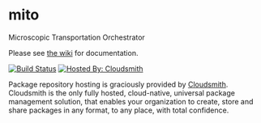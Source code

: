 # mito
Microscopic Transportation Orchestrator

Please see [the wiki](https://wiki.tum.de/display/msmmodels/MITO) for documentation.

[![Build Status](https://travis-ci.org/msmobility/mito.svg?branch=master)](https://travis-ci.org/msmobility/mito)
[![Hosted By: Cloudsmith](https://img.shields.io/badge/OSS%20hosting%20by-cloudsmith-blue?logo=cloudsmith&style=for-the-badge)](https://cloudsmith.com)

Package repository hosting is graciously provided by  [Cloudsmith](https://cloudsmith.com).
Cloudsmith is the only fully hosted, cloud-native, universal package management solution, that
enables your organization to create, store and share packages in any format, to any place, with total
confidence.
